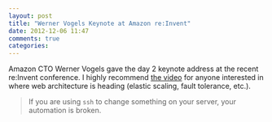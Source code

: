 ```yaml
---
layout: post
title: "Werner Vogels Keynote at Amazon re:Invent"
date: 2012-12-06 11:47
comments: true
categories:
---
```

Amazon CTO Werner Vogels gave the day 2 keynote address at the recent
re:Invent conference. I highly recommend [the video](http://www.youtube.com/watch?v=PW1lhU8n5So) for anyone interested
in where web architecture is heading (elastic scaling, fault tolerance,
etc.).

 > If you are using `ssh` to change something on your server, your
 > automation is broken.
